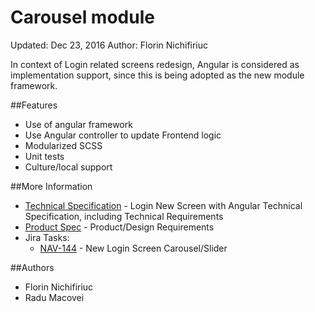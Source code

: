 # Carousel module
Updated: Dec 23, 2016  Author: Florin Nichifiriuc

In context of Login related screens redesign, Angular is considered as implementation support, since this is being adopted as the new module framework.

##Features
  - Use of angular framework
  - Use Angular controller to update Frontend logic 
  - Modularized SCSS
  - Unit tests
  - Culture/local support

##More Information
* [Technical Specification] - Login New Screen with Angular Technical Specification, including Technical Requirements
* [Product Spec] - Product/Design Requirements
* Jira Tasks:
  * [NAV-144] - New Login Screen Carousel/Slider

##Authors
  - Florin Nichifiriuc
  - Radu Macovei

[Technical Specification]:https://confluence.blackline.corp/display/DEV/%5BTech+Spec%5D+Login+Screen++%28Angular%29+-+WIP
[Product Spec]:https://confluence.blackline.corp/display/PROD2/New+Login+Screen
[NAV-144]:https://jira.blackline.corp/browse/NAV-144